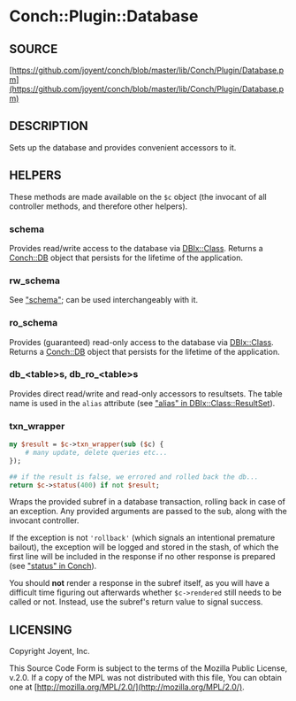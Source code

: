 # Conch::Plugin::Database

## SOURCE

[https://github.com/joyent/conch/blob/master/lib/Conch/Plugin/Database.pm](https://github.com/joyent/conch/blob/master/lib/Conch/Plugin/Database.pm)

## DESCRIPTION

Sets up the database and provides convenient accessors to it.

## HELPERS

These methods are made available on the `$c` object (the invocant of all controller methods,
and therefore other helpers).

### schema

Provides read/write access to the database via [DBIx::Class](https://metacpan.org/pod/DBIx%3A%3AClass). Returns a [Conch::DB](../modules/Conch%3A%3ADB) object
that persists for the lifetime of the application.

### rw\_schema

See ["schema"](#schema); can be used interchangeably with it.

### ro\_schema

Provides (guaranteed) read-only access to the database via [DBIx::Class](https://metacpan.org/pod/DBIx%3A%3AClass). Returns a
[Conch::DB](../modules/Conch%3A%3ADB) object that persists for the lifetime of the application.

### db\_&lt;table>s, db\_ro\_&lt;table>s

Provides direct read/write and read-only accessors to resultsets. The table name is used in
the `alias` attribute (see ["alias" in DBIx::Class::ResultSet](https://metacpan.org/pod/DBIx%3A%3AClass%3A%3AResultSet#alias)).

### txn\_wrapper

```perl
my $result = $c->txn_wrapper(sub ($c) {
    # many update, delete queries etc...
});

## if the result is false, we errored and rolled back the db...
return $c->status(400) if not $result;
```

Wraps the provided subref in a database transaction, rolling back in case of an exception.
Any provided arguments are passed to the sub, along with the invocant controller.

If the exception is not `'rollback'` (which signals an intentional premature bailout), the
exception will be logged and stored in the stash, of which the first line will be included in
the response if no other response is prepared (see ["status" in Conch](../modules/Conch#status)).

You should **not** render a response in the subref itself, as you will have a difficult time
figuring out afterwards whether `$c->rendered` still needs to be called or not. Instead,
use the subref's return value to signal success.

## LICENSING

Copyright Joyent, Inc.

This Source Code Form is subject to the terms of the Mozilla Public License,
v.2.0. If a copy of the MPL was not distributed with this file, You can obtain
one at [http://mozilla.org/MPL/2.0/](http://mozilla.org/MPL/2.0/).
